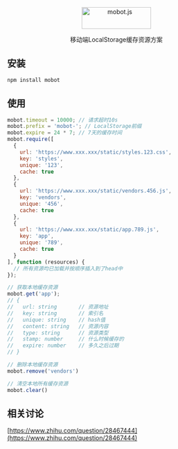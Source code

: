 <div align="center">
  <img width="160" height="50" src="https://github.com/moyus/mobot/raw/master/logo.svg?sanitize=true" alt="mobot.js" />
  <p>移动端LocalStorage缓存资源方案</p>
</div>

## 安装
```bash
npm install mobot
```

## 使用
```javascript
mobot.timeout = 10000; // 请求超时10s
mobot.prefix = 'mobot-'; // LocalStorage前缀
mobot.expire = 24 * 7; // 7天的缓存时间
mobot.require([
  {
    url: 'https://www.xxx.xxx/static/styles.123.css',
    key: 'styles',
    unique: '123',
    cache: true
  },
  {
    url: 'https://www.xxx.xxx/static/vendors.456.js',
    key: 'vendors',
    unique: '456',
    cache: true
  },
  {
    url: 'https://www.xxx.xxx/static/app.789.js',
    key: 'app',
    unique: '789',
    cache: true
  }
], function (resources) {
  // 所有资源均已加载并按顺序插入到了head中
});

// 获取本地缓存资源
mobot.get('app');
// {
//   url: string       // 资源地址
//   key: string       // 索引名
//   unique: string    // hash值
//   content: string   // 资源内容
//   type: string      // 资源类型
//   stamp: number     // 什么时候缓存的
//   expire: number    // 多久之后过期
// }

// 删除本地缓存资源
mobot.remove('vendors')

// 清空本地所有缓存资源
mobot.clear()
```

## 相关讨论
[https://www.zhihu.com/question/28467444](https://www.zhihu.com/question/28467444)
